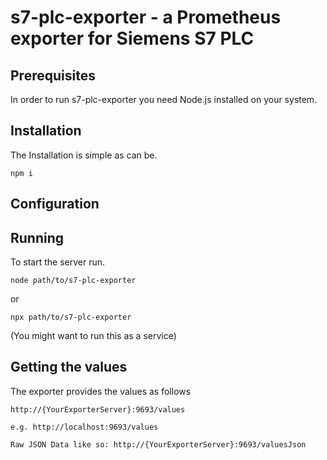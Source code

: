 # s7-plc-exporter - a Prometheus exporter for Siemens S7 PLC

## Prerequisites
In order to run s7-plc-exporter you need Node.js installed on your system.

## Installation
The Installation is simple as can be. 
```
npm i
```

## Configuration



## Running
To start the server run. 

```
node path/to/s7-plc-exporter
```

or

```
npx path/to/s7-plc-exporter
```

(You might want to run this as a service)

## Getting the values
The exporter provides the values as follows

```
http://{YourExporterServer}:9693/values

e.g. http://localhost:9693/values

Raw JSON Data like so: http://{YourExporterServer}:9693/valuesJson
```
